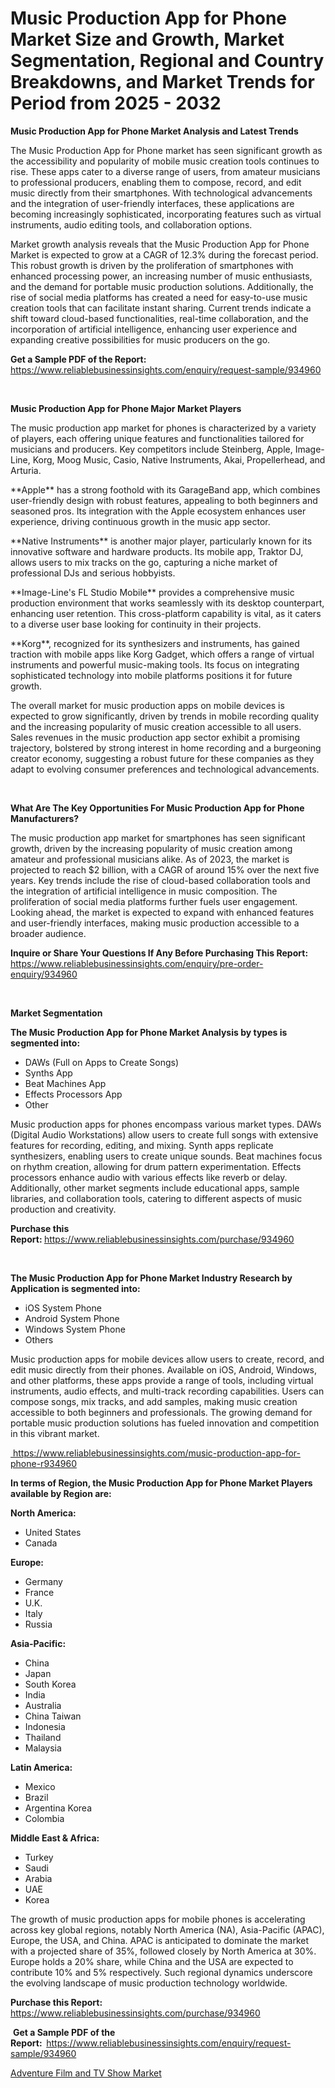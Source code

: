 <p><h1>Music Production App for Phone Market Size and Growth, Market Segmentation, Regional and Country Breakdowns, and Market Trends for Period from 2025 -  2032</h1></p><p><strong>Music Production App for Phone Market Analysis and Latest Trends</strong></p>
<p><p>The Music Production App for Phone market has seen significant growth as the accessibility and popularity of mobile music creation tools continues to rise. These apps cater to a diverse range of users, from amateur musicians to professional producers, enabling them to compose, record, and edit music directly from their smartphones. With technological advancements and the integration of user-friendly interfaces, these applications are becoming increasingly sophisticated, incorporating features such as virtual instruments, audio editing tools, and collaboration options.</p><p>Market growth analysis reveals that the Music Production App for Phone Market is expected to grow at a CAGR of 12.3% during the forecast period. This robust growth is driven by the proliferation of smartphones with enhanced processing power, an increasing number of music enthusiasts, and the demand for portable music production solutions. Additionally, the rise of social media platforms has created a need for easy-to-use music creation tools that can facilitate instant sharing. Current trends indicate a shift toward cloud-based functionalities, real-time collaboration, and the incorporation of artificial intelligence, enhancing user experience and expanding creative possibilities for music producers on the go.</p></p>
<p><strong>Get a Sample PDF of the Report:&nbsp;</strong> <a href="https://www.reliablebusinessinsights.com/enquiry/request-sample/934960?utm_campaign=3079&utm_medium=2&utm_source=Github&utm_content=ia&utm_term=07032025&utm_id=music-production-app-for-phone">https://www.reliablebusinessinsights.com/enquiry/request-sample/934960</a></p>
<p>&nbsp;</p>
<p><strong>Music Production App for Phone Major Market Players</strong></p>
<p><p>The music production app market for phones is characterized by a variety of players, each offering unique features and functionalities tailored for musicians and producers. Key competitors include Steinberg, Apple, Image-Line, Korg, Moog Music, Casio, Native Instruments, Akai, Propellerhead, and Arturia.</p><p>**Apple** has a strong foothold with its GarageBand app, which combines user-friendly design with robust features, appealing to both beginners and seasoned pros. Its integration with the Apple ecosystem enhances user experience, driving continuous growth in the music app sector.</p><p>**Native Instruments** is another major player, particularly known for its innovative software and hardware products. Its mobile app, Traktor DJ, allows users to mix tracks on the go, capturing a niche market of professional DJs and serious hobbyists.</p><p>**Image-Line's FL Studio Mobile** provides a comprehensive music production environment that works seamlessly with its desktop counterpart, enhancing user retention. This cross-platform capability is vital, as it caters to a diverse user base looking for continuity in their projects.</p><p>**Korg**, recognized for its synthesizers and instruments, has gained traction with mobile apps like Korg Gadget, which offers a range of virtual instruments and powerful music-making tools. Its focus on integrating sophisticated technology into mobile platforms positions it for future growth.</p><p>The overall market for music production apps on mobile devices is expected to grow significantly, driven by trends in mobile recording quality and the increasing popularity of music creation accessible to all users. Sales revenues in the music production app sector exhibit a promising trajectory, bolstered by strong interest in home recording and a burgeoning creator economy, suggesting a robust future for these companies as they adapt to evolving consumer preferences and technological advancements.</p></p>
<p>&nbsp;</p>
<p><strong>What Are The Key Opportunities For Music Production App for Phone Manufacturers?</strong></p>
<p><p>The music production app market for smartphones has seen significant growth, driven by the increasing popularity of music creation among amateur and professional musicians alike. As of 2023, the market is projected to reach $2 billion, with a CAGR of around 15% over the next five years. Key trends include the rise of cloud-based collaboration tools and the integration of artificial intelligence in music composition. The proliferation of social media platforms further fuels user engagement. Looking ahead, the market is expected to expand with enhanced features and user-friendly interfaces, making music production accessible to a broader audience.</p></p>
<p><strong>Inquire or Share Your Questions If Any Before Purchasing This Report:</strong> <a href="https://www.reliablebusinessinsights.com/enquiry/pre-order-enquiry/934960?utm_campaign=3079&utm_medium=2&utm_source=Github&utm_content=ia&utm_term=07032025&utm_id=music-production-app-for-phone">https://www.reliablebusinessinsights.com/enquiry/pre-order-enquiry/934960</a></p>
<p>&nbsp;</p>
<p><strong>Market Segmentation</strong></p>
<p><strong>The Music Production App for Phone Market Analysis by types is segmented into:</strong></p>
<p><ul><li>DAWs (Full on Apps to Create Songs)</li><li>Synths App</li><li>Beat Machines App</li><li>Effects Processors App</li><li>Other</li></ul></p>
<p><p>Music production apps for phones encompass various market types. DAWs (Digital Audio Workstations) allow users to create full songs with extensive features for recording, editing, and mixing. Synth apps replicate synthesizers, enabling users to create unique sounds. Beat machines focus on rhythm creation, allowing for drum pattern experimentation. Effects processors enhance audio with various effects like reverb or delay. Additionally, other market segments include educational apps, sample libraries, and collaboration tools, catering to different aspects of music production and creativity.</p></p>
<p><strong>Purchase this Report:&nbsp;</strong><a href="https://www.reliablebusinessinsights.com/purchase/934960?utm_campaign=3079&utm_medium=2&utm_source=Github&utm_content=ia&utm_term=07032025&utm_id=music-production-app-for-phone">https://www.reliablebusinessinsights.com/purchase/934960</a></p>
<p>&nbsp;</p>
<p><strong>The Music Production App for Phone Market Industry Research by Application is segmented into:</strong></p>
<p><ul><li>iOS System Phone</li><li>Android System Phone</li><li>Windows System Phone</li><li>Others</li></ul></p>
<p><p>Music production apps for mobile devices allow users to create, record, and edit music directly from their phones. Available on iOS, Android, Windows, and other platforms, these apps provide a range of tools, including virtual instruments, audio effects, and multi-track recording capabilities. Users can compose songs, mix tracks, and add samples, making music creation accessible to both beginners and professionals. The growing demand for portable music production solutions has fueled innovation and competition in this vibrant market.</p></p>
<p><a href="https://www.reliablebusinessinsights.com/music-production-app-for-phone-r934960?utm_campaign=3079&utm_medium=2&utm_source=Github&utm_content=ia&utm_term=07032025&utm_id=music-production-app-for-phone">&nbsp;https://www.reliablebusinessinsights.com/music-production-app-for-phone-r934960</a></p>
<p><strong>In terms of Region, the Music Production App for Phone Market Players available by Region are:</strong></p>
<p>
    <p> <strong> North America: </strong>
        <ul>
            <li>United States</li>
            <li>Canada</li>
        </ul>
        </p> 
    <p> <strong> Europe: </strong>
        <ul>
            <li>Germany</li>
            <li>France</li>
            <li>U.K.</li>
            <li>Italy</li>
            <li>Russia</li>
        </ul>
        </p> 
    <p> <strong> Asia-Pacific: </strong>
        <ul>
            <li>China</li>
            <li>Japan</li>
            <li>South Korea</li>
            <li>India</li>
            <li>Australia</li>
            <li>China Taiwan</li>
            <li>Indonesia</li>
            <li>Thailand</li>
            <li>Malaysia</li>
        </ul>
        </p> 
    <p> <strong> Latin America: </strong>
        <ul>
            <li>Mexico</li>
            <li>Brazil</li>
            <li>Argentina Korea</li>
            <li>Colombia</li>
        </ul>
        </p> 
    <p> <strong> Middle East & Africa: </strong>
        <ul>
            <li>Turkey</li>
            <li>Saudi</li>
            <li>Arabia</li>
            <li>UAE</li>
            <li>Korea</li>
        </ul>
    </p>
    </p>
<p><p>The growth of music production apps for mobile phones is accelerating across key global regions, notably North America (NA), Asia-Pacific (APAC), Europe, the USA, and China. APAC is anticipated to dominate the market with a projected share of 35%, followed closely by North America at 30%. Europe holds a 20% share, while China and the USA are expected to contribute 10% and 5% respectively. Such regional dynamics underscore the evolving landscape of music production technology worldwide.</p></p>
<p><strong>Purchase this Report: </strong><a href="https://www.reliablebusinessinsights.com/purchase/934960?utm_campaign=3079&utm_medium=2&utm_source=Github&utm_content=ia&utm_term=07032025&utm_id=music-production-app-for-phone">https://www.reliablebusinessinsights.com/purchase/934960</a></p>
<p>&nbsp;<strong>Get a Sample PDF of the Report:&nbsp;&nbsp;</strong><a href="https://www.reliablebusinessinsights.com/enquiry/request-sample/934960?utm_campaign=3079&utm_medium=2&utm_source=Github&utm_content=ia&utm_term=07032025&utm_id=music-production-app-for-phone">https://www.reliablebusinessinsights.com/enquiry/request-sample/934960</a></p>
<p><strong></strong></p>
<p><p><a href="https://github.com/voetzeszuh/Market-Research-Report-List-1/blob/main/adventure-film-and-tv-show-market.md?utm_campaign=3079&utm_medium=2&utm_source=Github&utm_content=ia&utm_term=07032025&utm_id=music-production-app-for-phone">Adventure Film and TV Show Market</a></p></p>